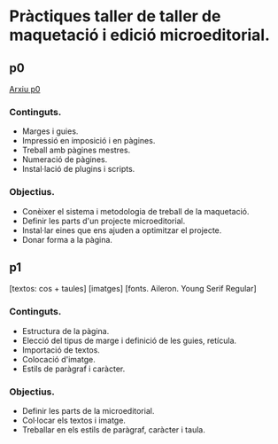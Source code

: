 # Pràctiques taller de taller de maquetació i edició microeditorial.

## p0

[Arxiu p0](p0.zip)

### Continguts.
* Marges i guies.
* Impressió en imposició i en pàgines.
* Treball amb pàgines mestres.
* Numeració de pàgines.
* Instal·lació de plugins i scripts.
### Objectius.
* Conèixer el sistema i metodologia de treball de la maquetació.
* Definir les parts d'un projecte microeditorial.
* Instal·lar eines que ens ajuden a optimitzar el projecte.
* Donar forma a la pàgina.


## p1

[textos: cos + taules]
[imatges]
[fonts. Aileron. Young Serif Regular]

### Continguts.
* Estructura de la pàgina.
* Elecció del tipus de marge i definició de les guies, retícula.
* Importació de textos.
* Colocació d'imatge.
* Estils de paràgraf i caràcter.
### Objectius.
* Definir les parts de la microeditorial.
* Col·locar els textos i imatge.
* Treballar en els estils de paràgraf, caràcter i taula.

